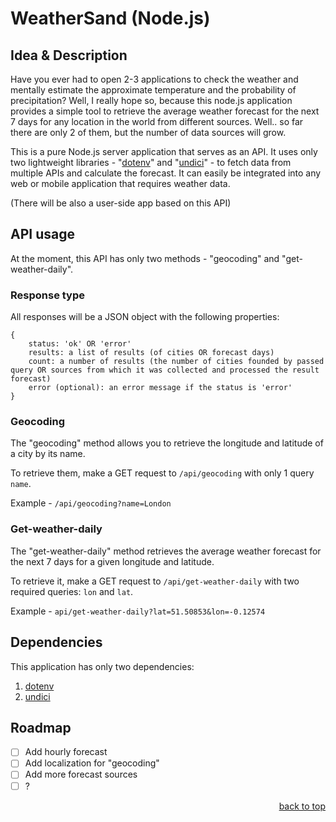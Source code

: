 <div id="top"></div>

# WeatherSand (Node.js)

## Idea & Description

Have you ever had to open 2-3 applications to check the weather and mentally estimate the approximate temperature and the probability of precipitation? Well, I really hope so, because this node.js application provides a simple tool to retrieve the average weather forecast for the next 7 days for any location in the world from different sources. Well.. so far there are only 2 of them, but the number of data sources will grow.

This is a pure Node.js server application that serves as an API. It uses only two lightweight libraries - "[dotenv](https://github.com/motdotla/dotenv)" and "[undici](https://github.com/nodejs/undici)" - to fetch data from multiple APIs and calculate the forecast. It can easily be integrated into any web or mobile application that requires weather data.

(There will be also a user-side app based on this API)

## API usage
At the moment, this API has only two methods - "geocoding" and "get-weather-daily".

### Response type

All responses will be a JSON object with the following properties:

```
{
	status: 'ok' OR 'error'
	results: a list of results (of cities OR forecast days)
	count: a number of results (the number of cities founded by passed query OR sources from which it was collected and processed the result forecast)
	error (optional): an error message if the status is 'error'
}
```


### Geocoding
The "geocoding" method allows you to retrieve the longitude and latitude of a city by its name.

To retrieve them, make a GET request to `/api/geocoding` with only 1 query `name`.

Example - `/api/geocoding?name=London`

### Get-weather-daily
The "get-weather-daily" method retrieves the average weather forecast for the next 7 days for a given longitude and latitude.

To retrieve it, make a GET request to `/api/get-weather-daily` with two required queries: `lon` and `lat`. 

Example - `api/get-weather-daily?lat=51.50853&lon=-0.12574`

## Dependencies
This application has only two dependencies:

  1. [dotenv](https://github.com/motdotla/dotenv)
  2. [undici](https://github.com/nodejs/undici)

## Roadmap

- [ ]  	Add hourly forecast
- [ ]   Add localization for "geocoding"
- [ ]   Add more forecast sources
- [ ]   ?

<p align="right"><a href="#top">back to top</a></p>
